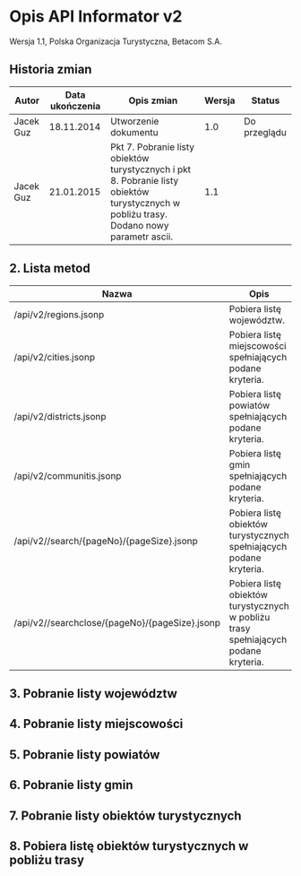 # Opis API Informator v2

Wersja 1.1, Polska Organizacja Turystyczna, Betacom S.A.

## Historia zmian

Autor | Data ukończenia |	Opis zmian |	Wersja |	Status
--- | --- | --- | --- | ---
Jacek Guz |	18.11.2014 |	Utworzenie dokumentu |	1.0 |	Do przeglądu
Jacek Guz |	21.01.2015 |	Pkt 7. Pobranie listy obiektów turystycznych i pkt 8. Pobranie listy obiektów turystycznych w pobliżu trasy. Dodano nowy parametr ascii. |	1.1	 | |

## 2.	Lista metod
Nazwa	| Opis
--- | ---
/api/v2/regions.jsonp |	Pobiera listę województw.
/api/v2/cities.jsonp |	Pobiera listę miejscowości spełniających podane kryteria.
/api/v2/districts.jsonp |	Pobiera listę powiatów spełniających podane kryteria.
/api/v2/communitis.jsonp |	Pobiera listę gmin spełniających podane kryteria.
/api/v2//search/{pageNo}/{pageSize}.jsonp |	Pobiera listę obiektów turystycznych spełniających podane kryteria.
/api/v2//searchclose/{pageNo}/{pageSize}.jsonp |	Pobiera listę obiektów turystycznych w pobliżu trasy spełniających podane kryteria.

## 3.	Pobranie listy województw

## 4.	Pobranie listy miejscowości

## 5.	Pobranie listy powiatów

## 6.	Pobranie listy gmin

## 7.	Pobranie listy obiektów turystycznych

## 8.	Pobiera listę obiektów turystycznych w pobliżu trasy
